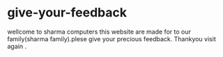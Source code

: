 # give-your-feedback
wellcome to sharma computers this website are made for to our family(sharma family).plese give your precious feedback. Thankyou visit again .
